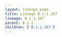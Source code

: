 ```yaml
---
layout: lineage_page
title: Lineage B.1.1.267
lineage: B.1.1.267
parent: B.1.1
children: ['B.1.1.267']
---
```

